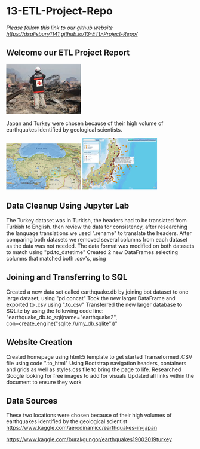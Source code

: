 # 13-ETL-Project-Repo

*Please follow this link to our github website https://dsalisbury1141.github.io/13-ETL-Project-Repo/*

## Welcome our ETL Project Report

<img src="https://github.com/dsalisbury1141/13-ETL-Project-Repo/blob/master/Images/redcross.jpg" width="200">

Japan and Turkey were chosen because of their high volume of earthquakes identified by geological scientists.

<img src="https://github.com/dsalisbury1141/13-ETL-Project-Repo/blob/master/Images/turkey270.png" width="200">
<img src="https://github.com/dsalisbury1141/13-ETL-Project-Repo/blob/master/Images/Japan2.jpg" width="200">

## Data Cleanup Using Jupyter Lab

The Turkey dataset was in Turkish, the headers had to be translated from Turkish to English. then review the data for consistency, after researching the language translations we used ".rename" to translate the headers.
After comparing both datasets we removed several columns from each dataset as the data was not needed.
The data format was modified on both datasets to match using "pd.to_datetime"
Created 2 new DataFrames selecting columns that matched both .csv's, using

## Joining and Transferring to SQL

Created a new data set called earthquake.db by joining bot dataset to one large dataset, using "pd.concat"
Took the new larger DataFrame and exported to .csv using ".to_csv"
Transferred the new larger database to SQLite by using the following code line:
"earthquake_db.to_sql(name="earthquake2", con=create_engine("sqlite:///my_db.sqlite"))"

## Website Creation
 
Created homepage using html:5 template to get started
Transeformed .CSV file using code ".to_html"
Using Bootstrap navigation headers, containers and grids as well as styles.css file to bring the page to life.
Researched Google looking for free images to add for visuals
Updated all links within the document to ensure they work

## Data Sources
 
These two locations were chosen because of their high volumes of earthquakes identified by the geological scientist
https://www.kaggle.com/aerodinamicc/earthquakes-in-japan

https://www.kaggle.com/burakgungor/earthquakes19002019turkey
